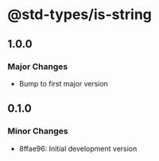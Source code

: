 # @std-types/is-string

## 1.0.0

### Major Changes

- Bump to first major version

## 0.1.0

### Minor Changes

- 8ffae96: Initial development version
